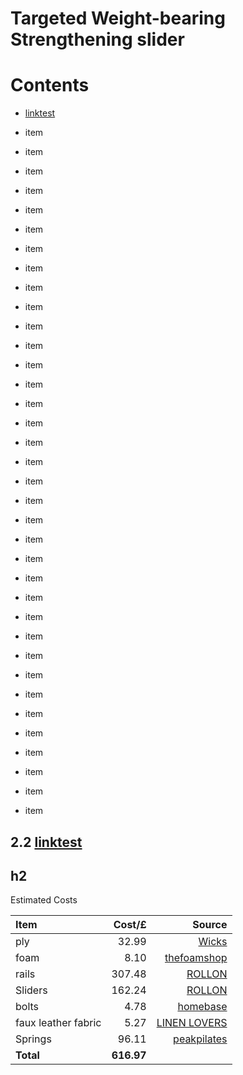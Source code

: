 # Targeted Weight-bearing Strengthening slider

# Contents
- [linktest](./#linktestcontents)

- item
- item
- item
- item
- item
- item
- item
- item
- item
- item
- item
- item
- item
- item
- item
- item
- item
- item
- item
- item
- item
- item
- item
- item
- item
- item
- item
- item
- item
- item
- item
- item
- item
- item
- item
- item


## 2.2 [linktest](./#contents)

## h2

Estimated Costs

|__Item__             |__Cost/£__ |__Source__         |
|:--------------------|----------:|------------------:|
| ply                 |    32.99  | [Wicks][1]        |
| foam                |     8.10  | [thefoamshop][2]  |
| rails               |   307.48  | [ROLLON][3]       |
| Sliders             |   162.24  | [ROLLON][3]       |
| bolts               |     4.78  | [homebase][4]     |
| faux leather fabric |     5.27  | [LINEN LOVERS][5] |
| Springs             |    96.11  | [peakpilates][6]  |
|__Total__            | __616.97__|                   |


[1]: http://www.wickes.co.uk/Wickes-Non-Structural-Hardwood-Plywood-18-x-1220-x-2440mm/p/110037
[2]: http://www.thefoamshop.co.uk/
[3]: https://www.gsf-promounts.com/compact-rail/
[4]: http://www.homebase.co.uk/en/homebaseuk/zp-bolts-inc-allen-key-m6-x-50mm-pk4-314791
[5]: https://www.amazon.co.uk/dp/B0076LRHL6/ref=wl_it_dp_o_pC_nS_ttl?_encoding=UTF8&colid=33Q6GCG09NJB4&coliid=I1712NTPT2QF7C
[6]: http://peakpilates.com/standard-reformer-4-spring-kit/
